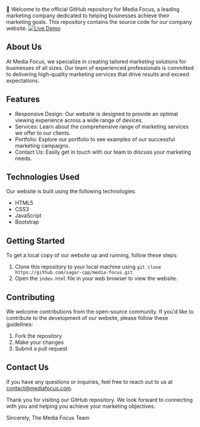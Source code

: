 👋 Welcome to the official GitHub repository for Media Focus, a leading marketing company dedicated to helping businesses achieve their marketing goals. This repository contains the source code for our company website.
[![Live Demo](https://img.shields.io/badge/Live%20Demo-Visit-brightgreen)](https://www.example.com)

## About Us
At Media Focus, we specialize in creating tailored marketing solutions for businesses of all sizes. Our team of experienced professionals is committed to delivering high-quality marketing services that drive results and exceed expectations.

## Features
- Responsive Design: Our website is designed to provide an optimal viewing experience across a wide range of devices.
- Services: Learn about the comprehensive range of marketing services we offer to our clients.
- Portfolio: Explore our portfolio to see examples of our successful marketing campaigns.
- Contact Us: Easily get in touch with our team to discuss your marketing needs.

## Technologies Used
Our website is built using the following technologies:
- HTML5
- CSS3
- JavaScript
- Bootstrap

## Getting Started
To get a local copy of our website up and running, follow these steps:
1. Clone this repository to your local machine using `git clone https://github.com/sagar-cpp/media-focus.git`
2. Open the `index.html` file in your web browser to view the website.

## Contributing
We welcome contributions from the open-source community. If you'd like to contribute to the development of our website, please follow these guidelines:
1. Fork the repository
2. Make your changes
3. Submit a pull request

## Contact Us
If you have any questions or inquiries, feel free to reach out to us at contact@mediafocus.com.

Thank you for visiting our GitHub repository. We look forward to connecting with you and helping you achieve your marketing objectives.

Sincerely,
The Media Focus Team
